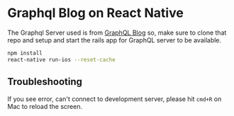 # Graphql Blog on React Native

The Graphql Server used is from [GraphQL Blog](https://github.com/gauravtiwari/relay-rails-blog) so, make sure to clone that repo and setup and start the rails app for GraphQL server to be available.


```bash
npm install
react-native run-ios --reset-cache
```

## Troubleshooting
If you see error, can't connect to development server, please hit `cmd+R` on Mac to reload the screen.
